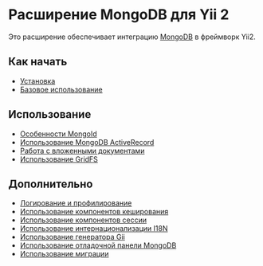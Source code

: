 Расширение MongoDB для Yii 2
===========================

Это расширение обеспечивает интеграцию [MongoDB](http://www.mongodb.org/) в фреймворк Yii2.

Как начать
---------------

* [Установка](installation.md)
* [Базовое использование](basic-usage.md)

Использование
----- 

* [Особенности MongoId](usage-mongoid.md)
* [Использование MongoDB ActiveRecord](usage-ar.md)
* [Работа с вложенными документами](usage-embedded-documents.md)
* [Использование GridFS](usage-gridfs.md)

Дополнительно
-----------------

* [Логирование и профилирование](topics-logging.md)
* [Использование компонентов кеширования](topics-cache.md)
* [Использование компонентов сессии](topics-session.md)
* [Использование интернационализации I18N](topics-i18n-message-source.md)
* [Использование генератора Gii](topics-gii.md)
* [Использование отладочной панели MongoDB](topics-debug.md)
* [Использование миграции](topics-migrations.md)
